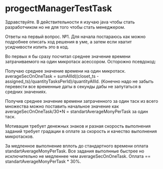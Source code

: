 # progectManagerTestTask
Здравствуйте.
В действительности я изучаю java чтобы стать разработчиком но не для того чтобы стать менеджером.


Ответы на первый вопрос.
№1.
Для начала постараюсь как можно подробнее описать ход решения в уме, а затем если хватит усидчивости излить это в код.

Во первых я бы сразу посчитал среднее значение времени затрачиваемого на один микротаск асессором. Осторожно псевдокод:

Получаю среднее значение времени на один микротаск.
averageSecOnOneTask = sumAllId((closet_ts - assigned_ts)/quantityTasksPerId)/quantityAllId.
(Конечно надо не забыть перевести все временные даты в секунды дабы не запутаться в средних значениях.

Получив среднее значение времени затраченного за один таск из всего множества можно поставить начальное значение как
averageSecOnOneTask/30*N = standartAverageMonyPerTask за один таск.

Мотивация требует денежных знаков и разная скорость выполнения заданий требует градации в оплате за скорость и качество выполнения микротасков.

За медленное выполнение вплоть до стандартного времени оплата standartAverageMonyPerTask.
Все задания выполнные быстрее но исключительно не медленнее чем averageSecOnOneTask. Оплата == standartAverageMonyPerTask  * 30%.


